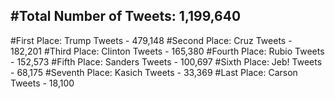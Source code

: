 #Total Number of Tweets: 1,199,640 
---
#First Place: Trump Tweets - 479,148
#Second Place: Cruz Tweets - 182,201
#Third Place: Clinton Tweets - 165,380
#Fourth Place: Rubio Tweets - 152,573
#Fifth Place: Sanders Tweets - 100,697
#Sixth Place: Jeb! Tweets - 68,175
#Seventh Place: Kasich Tweets - 33,369
#Last Place: Carson Tweets - 18,100
